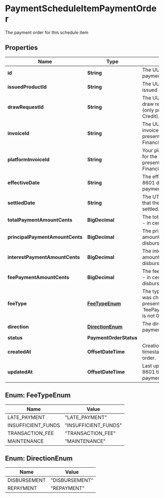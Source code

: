 

# PaymentScheduleItemPaymentOrder

The payment order for this schedule item

## Properties

| Name | Type | Description | Notes |
|------------ | ------------- | ------------- | -------------|
|**id** | **String** | The UUID representing the payment order in Kanmon. |  |
|**issuedProductId** | **String** | The UUID representing the issued product in Kanmon. |  |
|**drawRequestId** | **String** | The UUID representing the draw request in Kanmon. (only present for Line of Credit). |  |
|**invoiceId** | **String** | The UUID representing the invoice in Kanmon. (only present for Invoice Financing). |  |
|**platformInvoiceId** | **String** | Your platform’s unique ID for the invoice. (only present for Invoice Financing). |  |
|**effectiveDate** | **String** | The effective UTC ISO 8601 date that the payment will process. |  |
|**settledDate** | **String** | The UTC ISO 8601 date that the payment was settled. |  |
|**totalPaymentAmountCents** | **BigDecimal** | The total payment amount - in cents. |  |
|**principalPaymentAmountCents** | **BigDecimal** | The principal payment amount - in cents. (null for disbursements). |  |
|**interestPaymentAmountCents** | **BigDecimal** | The interest payment amount - in cents. (null for disbursements). |  |
|**feePaymentAmountCents** | **BigDecimal** | The fee payment amount - in cents. (null for disbursements). |  |
|**feeType** | [**FeeTypeEnum**](#FeeTypeEnum) | The type of the fee that was charged. (only present when &#x60;feePaymentAmountCents&#x60; is not 0 or null). |  |
|**direction** | [**DirectionEnum**](#DirectionEnum) | The direction of the payment. |  |
|**status** | **PaymentOrderStatus** |  |  |
|**createdAt** | **OffsetDateTime** | Creation UTC ISO 8601 timestamp of the payment order. |  |
|**updatedAt** | **OffsetDateTime** | Last updated UTC ISO 8601 timestamp of the payment order. |  |



## Enum: FeeTypeEnum

| Name | Value |
|---- | -----|
| LATE_PAYMENT | &quot;LATE_PAYMENT&quot; |
| INSUFFICIENT_FUNDS | &quot;INSUFFICIENT_FUNDS&quot; |
| TRANSACTION_FEE | &quot;TRANSACTION_FEE&quot; |
| MAINTENANCE | &quot;MAINTENANCE&quot; |



## Enum: DirectionEnum

| Name | Value |
|---- | -----|
| DISBURSEMENT | &quot;DISBURSEMENT&quot; |
| REPAYMENT | &quot;REPAYMENT&quot; |



